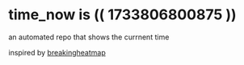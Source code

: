 # time_now is (( 1733806800875 ))

an automated repo that shows the currnent time

inspired by [breakingheatmap](https://github.com/breakingheatmap/breakingheatmap)